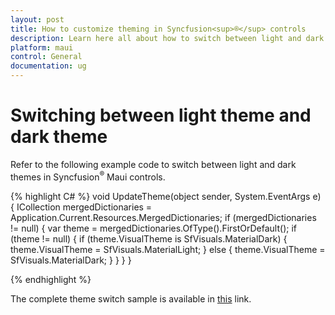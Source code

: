 ```yaml
---
layout: post
title: How to customize theming in Syncfusion<sup>®</sup> controls
description: Learn here all about how to switch between light and dark themes in Syncfusion<sup>®</sup> Maui controls, along with additional details on this feature.
platform: maui
control: General
documentation: ug
---
```


# Switching between light theme and dark theme

Refer to the following example code to switch between light and dark themes in Syncfusion<sup>®</sup> Maui controls.

{% highlight C# %} 
void UpdateTheme(object sender, System.EventArgs e)
{
    ICollection<ResourceDictionary> mergedDictionaries = Application.Current.Resources.MergedDictionaries;
    if (mergedDictionaries != null)
    {
        var theme = mergedDictionaries.OfType<SyncfusionThemeResourceDictionary>().FirstOrDefault();
        if (theme != null)
        {
            if (theme.VisualTheme is SfVisuals.MaterialDark)
            {
                theme.VisualTheme = SfVisuals.MaterialLight;
            }
            else
            {
                theme.VisualTheme = SfVisuals.MaterialDark;
            }
        }
     }
}

{% endhighlight %}

The complete theme switch sample is available in [this](https://github.com/SyncfusionExamples/Switching-between-light-and-dark-themes-in-.NET-Maui) link.